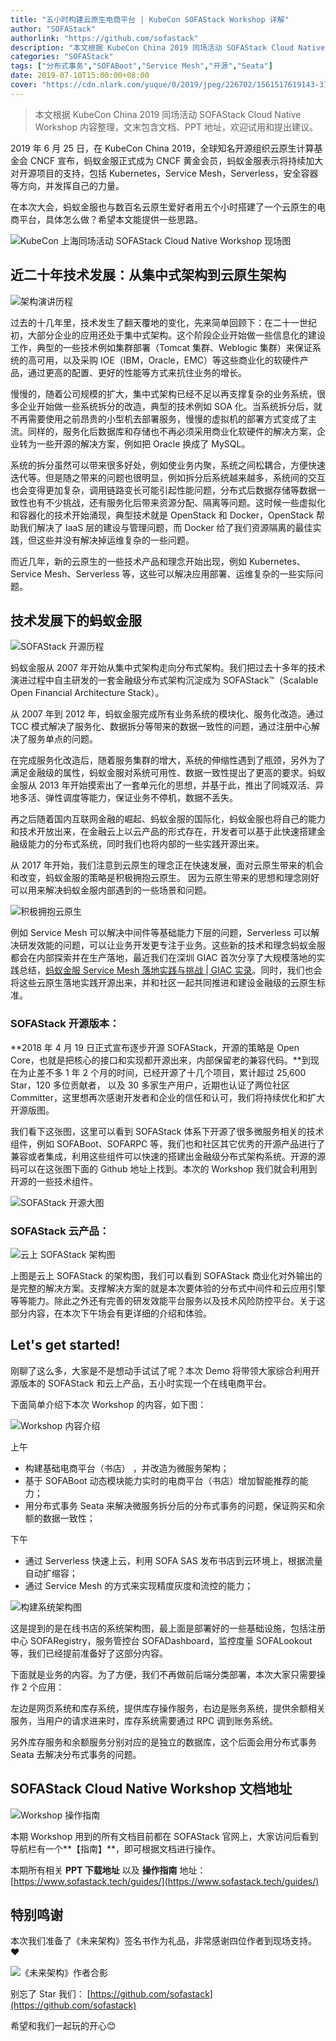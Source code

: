 ```yaml
---
title: "五小时构建云原生电商平台 | KubeCon SOFAStack Workshop 详解"
author: "SOFAStack"
authorlink: "https://github.com/sofastack"
description: "本文根据 KubeCon China 2019 同场活动 SOFAStack Cloud Native Workshop 内容整理，文末包含文档、PPT 地址，欢迎试用和提出建议。"
categories: "SOFAStack"
tags: ["分布式事务","SOFABoot","Service Mesh","开源","Seata"]
date: 2019-07-10T15:00:00+08:00
cover: "https://cdn.nlark.com/yuque/0/2019/jpeg/226702/1561517619143-37d5188a-b04e-4476-9781-d34e25f7c8e0.jpeg"
---
```

> 本文根据 KubeCon China 2019 同场活动 SOFAStack Cloud Native Workshop 内容整理，文末包含文档、PPT 地址，欢迎试用和提出建议。

2019 年 6 月 25 日，在 KubeCon China 2019，全球知名开源组织云原生计算基金会 CNCF 宣布，蚂蚁金服正式成为 CNCF 黄金会员，蚂蚁金服表示将持续加大对开源项目的支持，包括 Kubernetes，Service Mesh，Serverless，安全容器等方向，并发挥自己的力量。

在本次大会，蚂蚁金服也与数百名云原生爱好者用五个小时搭建了一个云原生的电商平台，具体怎么做？希望本文能提供一些思路。

![KubeCon 上海同场活动 SOFAStack Cloud Native Workshop 现场图](https://cdn.nlark.com/yuque/0/2019/jpeg/226702/1561517619143-37d5188a-b04e-4476-9781-d34e25f7c8e0.jpeg)

## 近二十年技术发展：从集中式架构到云原生架构

![架构演讲历程](https://cdn.nlark.com/yuque/0/2019/png/226702/1561517619097-84937362-05eb-4366-b9c3-0dcd06439f42.png)

过去的十几年里，技术发生了翻天覆地的变化，先来简单回顾下：在二十一世纪初，大部分企业的应用还处于集中式架构。这个阶段企业开始做一些信息化的建设工作，典型的一些技术例如集群部署（Tomcat 集群、Weblogic 集群）来保证系统的高可用，以及采购 IOE（IBM，Oracle，EMC）等这些商业化的软硬件产品，通过更高的配置、更好的性能等方式来抗住业务的增长。

慢慢的，随着公司规模的扩大，集中式架构已经不足以再支撑复杂的业务系统，很多企业开始做一些系统拆分的改造，典型的技术例如 SOA 化。当系统拆分后，就不再需要使用之前昂贵的小型机去部署服务，慢慢的虚拟机的部署方式变成了主流。同样的，服务化后数据库和存储也不再必须采用商业化软硬件的解决方案，企业转为一些开源的解决方案，例如把 Oracle 换成了 MySQL。

系统的拆分虽然可以带来很多好处，例如使业务内聚，系统之间松耦合，方便快速迭代等。但是随之带来的问题也很明显，例如拆分后系统越来越多，系统间的交互也会变得更加复杂，调用链路变长可能引起性能问题，分布式后数据存储等数据一致性也有不少挑战，还有服务化后带来资源分配、隔离等问题。这时候一些虚拟化和容器化的技术开始涌现，典型技术就是 OpenStack 和 Docker，OpenStack 帮助我们解决了 IaaS 层的建设与管理问题，而 Docker 给了我们资源隔离的最佳实践，但这些并没有解决掉运维复杂的一些问题。

而近几年，新的云原生的一些技术产品和理念开始出现，例如 Kubernetes、Service Mesh、Serverless 等，这些可以解决应用部署、运维复杂的一些实际问题。

## 技术发展下的蚂蚁金服

![SOFAStack 开源历程](https://cdn.nlark.com/yuque/0/2019/jpeg/226702/1561517619162-51542d2e-0682-4be9-bea1-2fa376b5b953.jpeg)

蚂蚁金服从 2007 年开始从集中式架构走向分布式架构。我们把过去十多年的技术演进过程中自主研发的一套金融级分布式架构沉淀成为 SOFAStack™（Scalable Open Financial Architecture Stack）。

从 2007 年到 2012 年，蚂蚁金服完成所有业务系统的模块化、服务化改造。通过 TCC 模式解决了服务化、数据拆分等带来的数据一致性的问题，通过注册中心解决了服务单点的问题。

在完成服务化改造后，随着服务集群的增大，系统的伸缩性遇到了瓶颈，另外为了满足金融级的属性，蚂蚁金服对系统可用性、数据一致性提出了更高的要求。蚂蚁金服从 2013 年开始摸索出了一套单元化的思想，并基于此，推出了同城双活、异地多活、弹性调度等能力，保证业务不停机，数据不丢失。

再之后随着国内互联网金融的崛起、蚂蚁金服的国际化，蚂蚁金服也将自己的能力和技术开放出来，在金融云上以云产品的形式存在，开发者可以基于此快速搭建金融级能力的分布式系统，同时我们也将内部的一些实践开源出来。

从 2017 年开始，我们注意到云原生的理念正在快速发展，面对云原生带来的机会和改变，蚂蚁金服的策略是积极拥抱云原生。 因为云原生带来的思想和理念刚好可以用来解决蚂蚁金服内部遇到的一些场景和问题。

![积极拥抱云原生](https://cdn.nlark.com/yuque/0/2019/png/226702/1561517619148-bab55ae8-11ed-443a-84a1-3e1ee9f9a87a.png)

例如 Service Mesh 可以解决中间件等基础能力下层的问题，Serverless 可以解决研发效能的问题，可以让业务开发更专注于业务。这些新的技术和理念蚂蚁金服都会在内部探索并在生产落地，最近我们在深圳 GIAC 首次分享了大规模落地的实践总结，[蚂蚁金服 Service Mesh 落地实践与挑战 | GIAC 实录](http://mp.weixin.qq.com/s?__biz=MzUzMzU5Mjc1Nw==&mid=2247485186&idx=1&sn=0765fa3e47aa9caae5c5068bd916f913&chksm=faa0e8d8cdd761cefb5d7192a66bbc86b30a09bcc3e806f84120a0f0dec1784824dc2f59e896&scene=21)。同时，我们也会将这些云原生落地实践开源出来，并和社区一起共同推进和建设金融级的云原生标准。

### SOFAStack 开源版本：

**2018 年 4 月 19 日正式宣布逐步开源 SOFAStack，开源的策略是 Open Core，也就是把核心的接口和实现都开源出来，内部保留老的兼容代码。**到现在为止差不多 1 年 2 个月的时间，已经开源了十几个项目，累计超过 25,600  Star，120 多位贡献者， 以及 30 多家生产用户，近期也认证了两位社区 Committer，这里想再次感谢开发者和企业的信任和认可，我们将持续优化和扩大开源版图。

我们看下这张图，这里可以看到 SOFAStack 体系下开源了很多微服务相关的技术组件，例如 SOFABoot、SOFARPC 等，我们也和社区其它优秀的开源产品进行了兼容或者集成，利用这些组件可以快速的搭建出金融级分布式架构系统。开源的源码可以在这张图下面的 Github 地址上找到。本次的 Workshop 我们就会利用到开源的一些技术组件。

![SOFAStack 开源大图](https://cdn.nlark.com/yuque/0/2019/png/226702/1561517619145-99a50327-ab82-41c0-9a91-74354c5d3c17.png)

### SOFAStack 云产品：

![云上 SOFAStack 架构图](https://cdn.nlark.com/yuque/0/2019/png/226702/1561517619115-fe4164c8-f24a-4fdc-a091-9dcb898b8b3c.png)

上图是云上 SOFAStack 的架构图，我们可以看到 SOFAStack 商业化对外输出的是完整的解决方案。支撑解决方案的就是本次要体验的分布式中间件和云应用引擎等等能力。除此之外还有完善的研发效能平台服务以及技术风险防控平台。关于这部分内容，在本次下午场会有更详细的介绍和体验。

## Let's get started!

刚聊了这么多，大家是不是想动手试试了呢？本次 Demo 将带领大家综合利用开源版本的 SOFAStack 和云上产品，五小时实现一个在线电商平台。

下面简单介绍下本次 Workshop 的内容，如下图：

![Workshop 内容介绍](https://cdn.nlark.com/yuque/0/2019/jpeg/226702/1561517619158-316da065-7cd9-4dfc-91ec-560f51d9b464.jpeg)

上午

- 构建基础电商平台（书店） ，并改造为微服务架构；
- 基于 SOFABoot 动态模块能力实时的电商平台（书店）增加智能推荐的能力；
- 用分布式事务 Seata 来解决微服务拆分后的分布式事务的问题，保证购买和余额的数据一致性；

下午

- 通过 Serverless 快速上云，利用 SOFA SAS 发布书店到云环境上，根据流量自动扩缩容；
- 通过 Service Mesh 的方式来实现精度灰度和流控的能力；

![构建系统架构图](https://cdn.nlark.com/yuque/0/2019/png/226702/1561517619139-c3c4ac34-3842-4cae-8ee5-394ced684507.png)

这是提到的是在线书店的系统架构图，最上面是部署好的一些基础设施，包括注册中心 SOFARegistry，服务管控台 SOFADashboard，监控度量 SOFALookout 等，我们已经提前准备好了这部分内容。

下面就是业务的内容。为了方便，我们不再做前后端分类部署，本次大家只需要操作 2 个应用：

左边是网页系统和库存系统，提供库存操作服务，右边是账务系统，提供余额相关服务，当用户的请求进来时，库存系统需要通过 RPC 调到账务系统。

另外库存服务和余额服务分别对应的是独立的数据库，这个后面会用分布式事务 Seata 去解决分布式事务的问题。

## SOFAStack Cloud Native Workshop 文档地址

![Workshop 操作指南](https://cdn.nlark.com/yuque/0/2019/jpeg/226702/1561517619154-c73a8669-5086-4ba4-b9a5-8c1105fc95fe.jpeg)

本期 Workshop 用到的所有文档目前都在 SOFAStack 官网上，大家访问后看到导航栏有一个**【指南】**，即可根据文档进行操作。

本期所有相关 **PPT 下载地址** 以及 **操作指南** 地址： [https://www.sofastack.tech/guides/](https://www.sofastack.tech/guides/)

## 特别鸣谢

本次我们准备了《未来架构》签名书作为礼品，非常感谢四位作者到现场支持。❤️

![《未来架构》作者合影](https://cdn.nlark.com/yuque/0/2019/jpeg/226702/1561541098724-c0505c61-204f-462e-8095-b1bc3f57cdc2.jpeg)

别忘了 Star 我们：
[https://github.com/sofastack](https://github.com/sofastack)

希望和我们一起玩的开心😊

